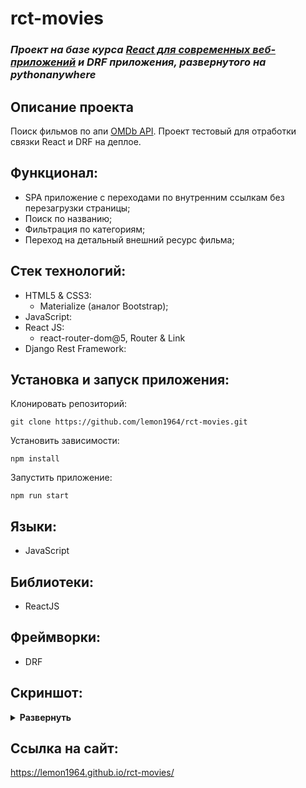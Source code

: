 # rct-movies
### ***Проект на базе курса [React для современных веб-приложений](https://stepik.org/course/114197/syllabus) и DRF приложения, развернутого на  pythonanywhere***  

## Описание проекта
Поиск фильмов по апи [OMDb API](https://www.omdbapi.com).
Проект тестовый для отработки связки React и DRF на деплое.

## Функционал:
- SPA приложение с переходами по внутренним ссылкам без перезагрузки страницы;
- Поиск по названию;
- Фильтрация по категориям;
- Переход на детальный внешний ресурс фильма;

## Стек технологий:
- HTML5 & CSS3:
  - Materialize (аналог Bootstrap);
- JavaScript:
- React JS:
  - react-router-dom@5, Router & Link 
- Django Rest Framework:

## Установка и запуск приложения:
Клонировать репозиторий:

    git clone https://github.com/lemon1964/rct-movies.git

Установить зависимости:

    npm install

Запустить приложение:

    npm run start

## Языки:
- JavaScript

## Библиотеки:
- ReactJS

## Фреймворки:
- DRF

## Скриншот:
<details><summary><b>Развернуть</b></summary>

[![rct-movies](#)

</details>

## Ссылка на сайт:
https://lemon1964.github.io/rct-movies/
